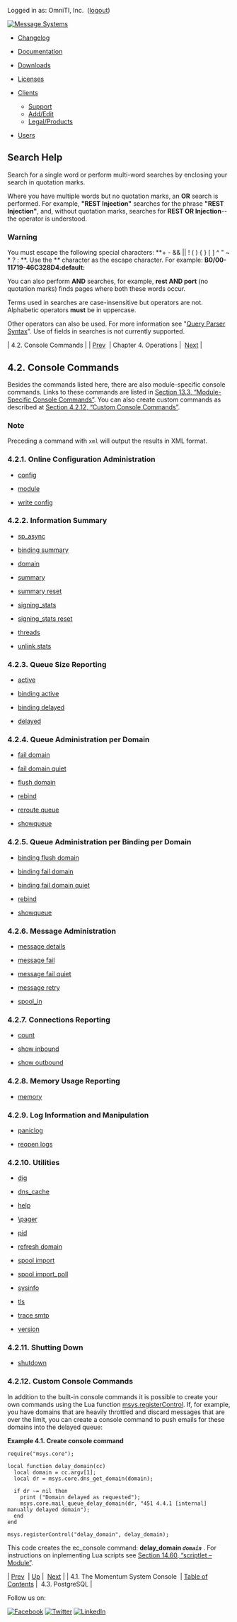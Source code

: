 Logged in as: OmniTI, Inc.  ([logout](https://support.messagesystems.com/logout.php))

[![Message Systems](https://support.messagesystems.com/images/ms-white205.png)](https://support.messagesystems.com/start.php) 

*   [Changelog](https://support.messagesystems.com/start.php?show=changelog)
*   [Documentation](https://support.messagesystems.com/docs/)
*   [Downloads](https://support.messagesystems.com/start.php)

*   [Licenses](https://support.messagesystems.com/license_summary.php)
*   <a href="">Clients</a>
    *   [Support](https://support.messagesystems.com/cs.php)
    *   [Add/Edit](https://support.messagesystems.com/edit_client.php)
    *   [Legal/Products](https://support.messagesystems.com/edit_products.php)
*   [Users](https://support.messagesystems.com/edit_customer.php)

## Search Help

Search for a single word or perform multi-word searches by enclosing your search in quotation marks.

Where you have multiple words but no quotation marks, an **OR** search is performed. For example, **"REST Injection"** searches for the phrase **"REST Injection"**, and, without quotation marks, searches for **REST OR Injection**--the operator is understood.

### Warning

You must escape the following special characters: **+ - && || ! ( ) { } [ ] ^ " ~ * ? : \**. Use the **\** character as the escape character. For example: **B0/00-11719-46C328D4\:default\:**

You can also perform **AND** searches, for example, **rest AND port** (no quotation marks) finds pages where both these words occur.

Terms used in searches are case-insensitive but operators are not. Alphabetic operators **must** be in uppercase.

Other operators can also be used. For more information see "[Query Parser Syntax](https://lucene.apache.org/core/old_versioned_docs/versions/3_0_0/queryparsersyntax.html)". Use of fields in searches is not currently supported.

| 4.2. Console Commands |
| [Prev](operations.console.php)  | Chapter 4. Operations |  [Next](operations.postgresql.php) |

## 4.2. Console Commands

Besides the commands listed here, there are also module-specific console commands. Links to these commands are listed in [Section 13.3, “Module-Specific Console Commands”](module_specific_console_commands.php "13.3. Module-Specific Console Commands"). You can also create custom commands as described at [Section 4.2.12, “Custom Console Commands”](operations.console-commands.php#operations.console.lua "4.2.12. Custom Console Commands").

### Note

Preceding a command with `xml` will output the results in XML format.

### 4.2.1. Online Configuration Administration

*   [config](console_commands.config.php "config")

*   [module](console_commands.module.php "module")

*   [write config](console_commands.write_config.php "write config")

### 4.2.2. Information Summary

*   [sp_async](console_commands.sp_async.php "sp_async")

*   [binding summary](console_commands.binding_summary.php "binding summary")

*   [domain](console_commands.domain.php "domain")

*   [summary](console_commands.summary.php "summary")

*   [summary reset](console_commands.summary_reset.php "summary reset")

*   [signing_stats](console_commands.signing_stats.php "signing_stats")

*   [signing_stats reset](console_commands.signing_stats_reset.php "signing_stats reset")

*   [threads](console_commands.threads.php "threads")

*   [unlink stats](console_commands.unlink_stats.php "unlink stats")

### 4.2.3. Queue Size Reporting

*   [active](console_commands.active.php "active")

*   [binding active](console_commands.binding_active.php "binding active")

*   [binding delayed](console_commands.binding_delayed.php "binding delayed")

*   [delayed](console_commands.delayed.php "delayed")

### 4.2.4. Queue Administration per Domain

*   [fail domain](console_commands.fail_domain.php "fail domain")

*   [fail domain quiet](console_commands.fail_domain_quiet.php "fail domain quiet")

*   [flush domain](console_commands.flush_domain.php "flush domain")

*   [rebind](console_commands.rebind.php "rebind")

*   [reroute queue](console_commands.reroute_queue.php "reroute queue")

*   [showqueue](console_commands.showqueue.php "showqueue")

### 4.2.5. Queue Administration per Binding per Domain

*   [binding flush domain](console_commands.binding_flush_domain.php "binding flush domain")

*   [binding fail domain](console_commands.binding_fail_domain.php "binding fail domain")

*   [binding fail domain quiet](console_commands.binding_fail_domain_quiet.php "binding fail domain quiet")

*   [rebind](console_commands.rebind.php "rebind")

*   [showqueue](console_commands.showqueue.php "showqueue")

### 4.2.6. Message Administration

*   [message details](console_commands.message_details.php "message details")

*   [message fail](console_commands.message_fail.php "message fail")

*   [message fail quiet](console_commands.message_fail_quiet.php "message fail quiet")

*   [message retry](console_commands.message_retry.php "message retry")

*   [spool_in](console_commands.spool_in.php "spool_in")

### 4.2.7. Connections Reporting

*   [count](console_commands.count.php "count")

*   [show inbound](console_commands.show_inbound.php "show inbound")

*   [show outbound](console_commands.show_outbound.php "show outbound")

### 4.2.8. Memory Usage Reporting

*   [memory](console_commands.memory.php "memory")

### 4.2.9. Log Information and Manipulation

*   [paniclog](console_commands.paniclog.php "paniclog")

*   [reopen logs](console_commands.reopen_logs.php "reopen logs")

### 4.2.10. Utilities

*   [dig](console_commands.dig.php "dig")

*   [dns_cache](console_commands.dns_cache.php "dns_cache")

*   [help](console_commands.help.php "help")

*   [\pager](console_commands.pager.php "\pager")

*   [pid](console_commands.pid.php "pid")

*   [refresh domain](console_commands.refresh_domain.php "refresh domain")

*   [spool import](console_commands.spool_import.php "spool import")

*   [spool import_poll](console_commands.spool_import_poll.php "spool import_poll")

*   [sysinfo](console_commands.sysinfo.php "sysinfo")

*   [tls](console_commands.tls.php "tls")

*   [trace smtp](console_commands.trace_smtp.php "trace smtp")

*   [version](console_commands.version.php "version")

### 4.2.11. Shutting Down

*   [shutdown](console_commands.shutdown.php "shutdown")

### 4.2.12. Custom Console Commands

In addition to the built-in console commands it is possible to create your own commands using the Lua function [msys.registerControl](lua.ref.msys.registerControl.php "msys.registerControl"). If, for example, you have domains that are heavily throttled and discard messages that are over the limit, you can create a console command to push emails for these domains into the delayed queue:

<a name="operations.console.lua.registerControl"></a>

**Example 4.1. Create console command**

```
require("msys.core");

local function delay_domain(cc)
  local domain = cc.argv[1];
  local dr = msys.core.dns_get_domain(domain);

  if dr ~= nil then
    print ("Domain delayed as requested");
    msys.core.mail_queue_delay_domain(dr, "451 4.4.1 [internal] manually delayed domain");
  end
end

msys.registerControl("delay_domain", delay_domain);
```

This code creates the ec_console command: **delay_domain *`domain`***           . For instructions on inplementing Lua scripts see [Section 14.60, “scriptlet – Module”](modules.scriptlet.php "14.60. scriptlet – Module").

| [Prev](operations.console.php)  | [Up](operations.php) |  [Next](operations.postgresql.php) |
| 4.1. The Momentum System Console  | [Table of Contents](index.php) |  4.3. PostgreSQL |

Follow us on:

[![Facebook](https://support.messagesystems.com/images/icon-facebook.png)](http://www.facebook.com/messagesystems) [![Twitter](https://support.messagesystems.com/images/icon-twitter.png)](http://twitter.com/#!/MessageSystems) [![LinkedIn](https://support.messagesystems.com/images/icon-linkedin.png)](http://www.linkedin.com/company/message-systems)